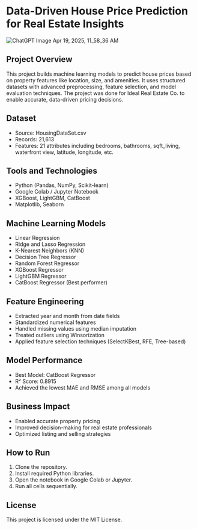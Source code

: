 # Data-Driven House Price Prediction for Real Estate Insights

![ChatGPT Image Apr 19, 2025, 11_58_36 AM](https://github.com/user-attachments/assets/1104ebf9-16c2-4ef2-8e55-39b67c838cfe)


## Project Overview
This project builds machine learning models to predict house prices based on property features like location, size, and amenities. It uses structured datasets with advanced preprocessing, feature selection, and model evaluation techniques. The project was done for Ideal Real Estate Co. to enable accurate, data-driven pricing decisions.

## Dataset
- Source: HousingDataSet.csv
- Records: 21,613
- Features: 21 attributes including bedrooms, bathrooms, sqft_living, waterfront view, latitude, longitude, etc.

## Tools and Technologies
- Python (Pandas, NumPy, Scikit-learn)
- Google Colab / Jupyter Notebook
- XGBoost, LightGBM, CatBoost
- Matplotlib, Seaborn

## Machine Learning Models
- Linear Regression
- Ridge and Lasso Regression
- K-Nearest Neighbors (KNN)
- Decision Tree Regressor
- Random Forest Regressor
- XGBoost Regressor
- LightGBM Regressor
- CatBoost Regressor (Best performer)

## Feature Engineering
- Extracted year and month from date fields
- Standardized numerical features
- Handled missing values using median imputation
- Treated outliers using Winsorization
- Applied feature selection techniques (SelectKBest, RFE, Tree-based)

## Model Performance
- Best Model: CatBoost Regressor
- R² Score: 0.8915
- Achieved the lowest MAE and RMSE among all models

## Business Impact
- Enabled accurate property pricing
- Improved decision-making for real estate professionals
- Optimized listing and selling strategies

## How to Run
1. Clone the repository.
2. Install required Python libraries.
3. Open the notebook in Google Colab or Jupyter.
4. Run all cells sequentially.

## License
This project is licensed under the MIT License.
